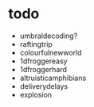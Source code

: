 # todo
- umbraldecoding?
- raftingtrip
- colourfulnewworld
- 1dfroggereasy
- 1dfroggerhard
- altruisticamphibians
- deliverydelays
- explosion
